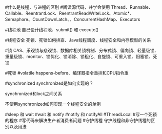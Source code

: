 #什么是线程，与进程的区别
#阅读源代码，并学会使用
Thread、Runnable、Callable、ReentrantLock、ReentrantReadWriteLock、Atomic*、Semaphore、CountDownLatch、、ConcurrentHashMap、Executors

#线程池
自己设计线程池、submit() 和 execute()

#线程安全
死锁、死锁如何排查、Java线程调度、线程安全和内存模型的关系

#锁
CAS、乐观锁与悲观锁、数据库相关锁机制、分布式锁、偏向锁、轻量级锁、重量级锁、monitor、锁优化、锁消除、锁粗化、自旋锁、可重入锁、阻塞锁、死锁

#死锁
#volatile
happens-before、编译器指令重排和CPU指令重

#synchronized
synchronized是如何实现的？

synchronized和lock之间关系

不使用synchronized如何实现一个线程安全的单例

#sleep 和 wait
#wait 和 notify
#notify 和 notifyAll
#ThreadLocal
#写一个死锁的程序
#写代码来解决生产者消费者问题
#守护线程
守护线程和非守护线程的区别以及用法